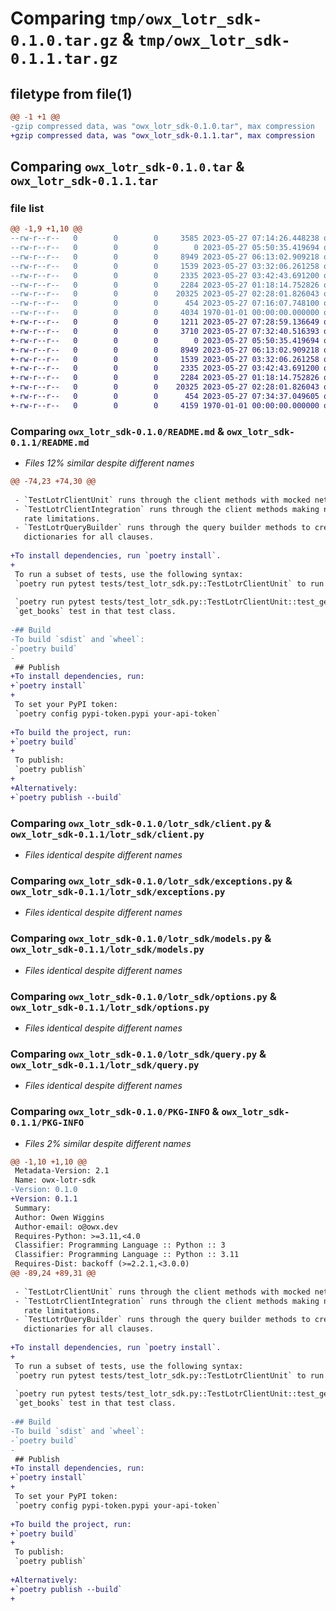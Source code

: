 # Comparing `tmp/owx_lotr_sdk-0.1.0.tar.gz` & `tmp/owx_lotr_sdk-0.1.1.tar.gz`

## filetype from file(1)

```diff
@@ -1 +1 @@
-gzip compressed data, was "owx_lotr_sdk-0.1.0.tar", max compression
+gzip compressed data, was "owx_lotr_sdk-0.1.1.tar", max compression
```

## Comparing `owx_lotr_sdk-0.1.0.tar` & `owx_lotr_sdk-0.1.1.tar`

### file list

```diff
@@ -1,9 +1,10 @@
--rw-r--r--   0        0        0     3585 2023-05-27 07:14:26.448238 owx_lotr_sdk-0.1.0/README.md
--rw-r--r--   0        0        0        0 2023-05-27 05:50:35.419694 owx_lotr_sdk-0.1.0/lotr_sdk/__init__.py
--rw-r--r--   0        0        0     8949 2023-05-27 06:13:02.909218 owx_lotr_sdk-0.1.0/lotr_sdk/client.py
--rw-r--r--   0        0        0     1539 2023-05-27 03:32:06.261258 owx_lotr_sdk-0.1.0/lotr_sdk/exceptions.py
--rw-r--r--   0        0        0     2335 2023-05-27 03:42:43.691200 owx_lotr_sdk-0.1.0/lotr_sdk/models.py
--rw-r--r--   0        0        0     2284 2023-05-27 01:18:14.752826 owx_lotr_sdk-0.1.0/lotr_sdk/options.py
--rw-r--r--   0        0        0    20325 2023-05-27 02:28:01.826043 owx_lotr_sdk-0.1.0/lotr_sdk/query.py
--rw-r--r--   0        0        0      454 2023-05-27 07:16:07.748100 owx_lotr_sdk-0.1.0/pyproject.toml
--rw-r--r--   0        0        0     4034 1970-01-01 00:00:00.000000 owx_lotr_sdk-0.1.0/PKG-INFO
+-rw-r--r--   0        0        0     1211 2023-05-27 07:28:59.136649 owx_lotr_sdk-0.1.1/LICENSE
+-rw-r--r--   0        0        0     3710 2023-05-27 07:32:40.516393 owx_lotr_sdk-0.1.1/README.md
+-rw-r--r--   0        0        0        0 2023-05-27 05:50:35.419694 owx_lotr_sdk-0.1.1/lotr_sdk/__init__.py
+-rw-r--r--   0        0        0     8949 2023-05-27 06:13:02.909218 owx_lotr_sdk-0.1.1/lotr_sdk/client.py
+-rw-r--r--   0        0        0     1539 2023-05-27 03:32:06.261258 owx_lotr_sdk-0.1.1/lotr_sdk/exceptions.py
+-rw-r--r--   0        0        0     2335 2023-05-27 03:42:43.691200 owx_lotr_sdk-0.1.1/lotr_sdk/models.py
+-rw-r--r--   0        0        0     2284 2023-05-27 01:18:14.752826 owx_lotr_sdk-0.1.1/lotr_sdk/options.py
+-rw-r--r--   0        0        0    20325 2023-05-27 02:28:01.826043 owx_lotr_sdk-0.1.1/lotr_sdk/query.py
+-rw-r--r--   0        0        0      454 2023-05-27 07:34:37.049605 owx_lotr_sdk-0.1.1/pyproject.toml
+-rw-r--r--   0        0        0     4159 1970-01-01 00:00:00.000000 owx_lotr_sdk-0.1.1/PKG-INFO
```

### Comparing `owx_lotr_sdk-0.1.0/README.md` & `owx_lotr_sdk-0.1.1/README.md`

 * *Files 12% similar despite different names*

```diff
@@ -74,23 +74,30 @@
 
 - `TestLotrClientUnit` runs through the client methods with mocked network requests.
 - `TestLotrClientIntegration` runs through the client methods making network requests. Beware of API
   rate limitations.
 - `TestLotrQueryBuilder` runs through the query builder methods to create query parameter
   dictionaries for all clauses.
 
+To install dependencies, run `poetry install`.
+
 To run a subset of tests, use the following syntax:
 `poetry run pytest tests/test_lotr_sdk.py::TestLotrClientUnit` to run only tests in that test class.
 
 `poetry run pytest tests/test_lotr_sdk.py::TestLotrClientUnit::test_get_books` to run only the
 `get_books` test in that test class.
 
-## Build
-To build `sdist` and `wheel`:
-`poetry build`
-
 ## Publish
+To install dependencies, run:
+`poetry install`
+
 To set your PyPI token:
 `poetry config pypi-token.pypi your-api-token`
 
+To build the project, run:
+`poetry build`
+
 To publish:
 `poetry publish`
+
+Alternatively:
+`poetry publish --build`
```

### Comparing `owx_lotr_sdk-0.1.0/lotr_sdk/client.py` & `owx_lotr_sdk-0.1.1/lotr_sdk/client.py`

 * *Files identical despite different names*

### Comparing `owx_lotr_sdk-0.1.0/lotr_sdk/exceptions.py` & `owx_lotr_sdk-0.1.1/lotr_sdk/exceptions.py`

 * *Files identical despite different names*

### Comparing `owx_lotr_sdk-0.1.0/lotr_sdk/models.py` & `owx_lotr_sdk-0.1.1/lotr_sdk/models.py`

 * *Files identical despite different names*

### Comparing `owx_lotr_sdk-0.1.0/lotr_sdk/options.py` & `owx_lotr_sdk-0.1.1/lotr_sdk/options.py`

 * *Files identical despite different names*

### Comparing `owx_lotr_sdk-0.1.0/lotr_sdk/query.py` & `owx_lotr_sdk-0.1.1/lotr_sdk/query.py`

 * *Files identical despite different names*

### Comparing `owx_lotr_sdk-0.1.0/PKG-INFO` & `owx_lotr_sdk-0.1.1/PKG-INFO`

 * *Files 2% similar despite different names*

```diff
@@ -1,10 +1,10 @@
 Metadata-Version: 2.1
 Name: owx-lotr-sdk
-Version: 0.1.0
+Version: 0.1.1
 Summary: 
 Author: Owen Wiggins
 Author-email: o@owx.dev
 Requires-Python: >=3.11,<4.0
 Classifier: Programming Language :: Python :: 3
 Classifier: Programming Language :: Python :: 3.11
 Requires-Dist: backoff (>=2.2.1,<3.0.0)
@@ -89,24 +89,31 @@
 
 - `TestLotrClientUnit` runs through the client methods with mocked network requests.
 - `TestLotrClientIntegration` runs through the client methods making network requests. Beware of API
   rate limitations.
 - `TestLotrQueryBuilder` runs through the query builder methods to create query parameter
   dictionaries for all clauses.
 
+To install dependencies, run `poetry install`.
+
 To run a subset of tests, use the following syntax:
 `poetry run pytest tests/test_lotr_sdk.py::TestLotrClientUnit` to run only tests in that test class.
 
 `poetry run pytest tests/test_lotr_sdk.py::TestLotrClientUnit::test_get_books` to run only the
 `get_books` test in that test class.
 
-## Build
-To build `sdist` and `wheel`:
-`poetry build`
-
 ## Publish
+To install dependencies, run:
+`poetry install`
+
 To set your PyPI token:
 `poetry config pypi-token.pypi your-api-token`
 
+To build the project, run:
+`poetry build`
+
 To publish:
 `poetry publish`
 
+Alternatively:
+`poetry publish --build`
+
```

